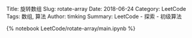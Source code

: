 Title: 旋转数组
Slug: rotate-array
Date: 2018-06-24
Category: LeetCode
Tags: 数组, 算法
Author: timking
Summary: LeetCode - 探索 - 初级算法

{% notebook LeetCode/rotate-array/main.ipynb %}